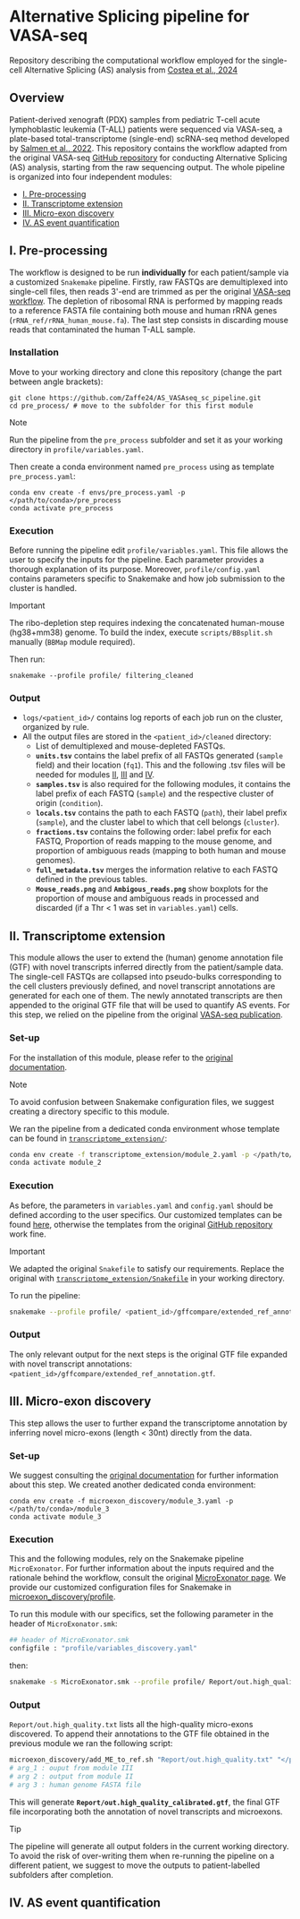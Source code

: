 # Alternative Splicing pipeline for VASA-seq
Repository describing the computational workflow employed for the single-cell Alternative Splicing (AS) analysis from [Costea et al., 2024](https://doi.org/10.1101/2024.06.24.600391)

## Overview
Patient-derived xenograft (PDX) samples from pediatric T-cell acute lymphoblastic leukemia (T-ALL) patients were sequenced via VASA-seq, a plate-based total-transcriptome (single-end) scRNA-seq method developed by [Salmen et al., 2022](https://www.nature.com/articles/s41587-022-01361-8). This repository contains the workflow adapted from the original VASA-seq [GitHub repository](https://github.com/hemberg-lab/VASAseq_2022/tree/main/II_Alternative_splicing) for conducting Alternative Splicing (AS) analysis, starting from the raw sequencing output. The whole pipeline is organized into four independent modules:

- [I. Pre-processing](#i-pre-processing)
- [II. Transcriptome extension](#ii-transcriptome-extension)
- [III. Micro-exon discovery](#iii-micro-exon-discovery)
- [IV. AS event quantification](#iv-as-event-quantification)

## I. Pre-processing
The workflow is designed to be run **individually** for each patient/sample via a customized `Snakemake` pipeline.
Firstly, raw FASTQs are demultiplexed into single-cell files, then reads 3'-end are trimmed as per the original [VASA-seq workflow](https://github.com/hemberg-lab/VASAseq_2022/tree/main/I_Gene_expression/a_Mapping). The depletion of ribosomal RNA is performed by mapping reads to a reference FASTA file containing both mouse and human rRNA genes \(`rRNA_ref/rRNA_human_mouse.fa`\). The last step consists in discarding mouse reads that contaminated the human T-ALL sample.

### Installation 
Move to your working directory and clone this repository (change the part between angle brackets):

```shell
git clone https://github.com/Zaffe24/AS_VASAseq_sc_pipeline.git
cd pre_process/ # move to the subfolder for this first module
```
> [!NOTE]
> Run the pipeline from the `pre_process` subfolder and set it as your working directory in `profile/variables.yaml`.

Then create a conda environment named `pre_process` using as template `pre_process.yaml`:

```shell
conda env create -f envs/pre_process.yaml -p </path/to/conda>/pre_process
conda activate pre_process
```
### Execution
Before running the pipeline edit `profile/variables.yaml`. This file allows the user to specify the inputs for the pipeline. Each parameter provides a thorough explanation of its purpose. Moreover, `profile/config.yaml` contains parameters specific to Snakemake and how job submission to the cluster is handled.  

> [!IMPORTANT]
> The ribo-depletion step requires indexing the concatenated human-mouse (hg38+mm38) genome. To build the index, execute `scripts/BBsplit.sh` manually (`BBMap` module required).

Then run:
```shell
snakemake --profile profile/ filtering_cleaned
```

### Output
- `logs/<patient_id>/` contains log reports of each job run on the cluster, organized by rule.
- All the output files are stored in the `<patient_id>/cleaned` directory:
  - List of demultiplexed and mouse-depleted FASTQs.
  - **`units.tsv`** contains the label prefix of all FASTQs generated (`sample` field) and their location (`fq1`). This and the following .tsv files will be needed for modules [II](#ii-transcriptome-extension), [III](#iii-micro-exon-discovery) and [IV](#iv-as-event-quantification).
  - **`samples.tsv`** is also required for the following modules, it contains the label prefix of each FASTQ (`sample`) and the respective cluster of origin (`condition`).
  - **`locals.tsv`** contains the path to each FASTQ (`path`), their label prefix (`sample`), and the cluster label to which that cell belongs (`cluster`).
  - **`fractions.tsv`** contains the following order: label prefix for each FASTQ, Proportion of reads mapping to the mouse genome, and proportion of ambiguous reads (mapping to both human and mouse genomes).
  - **`full_metadata.tsv`** merges the information relative to each FASTQ defined in the previous tables.
  - **`Mouse_reads.png`** and **`Ambigous_reads.png`** show boxplots for the proportion of mouse and ambiguous reads in processed and discarded (if a Thr < 1 was set in `variables.yaml`) cells. 
 
  
## II. Transcriptome extension
This module allows the user to extend the (human) genome annotation file (GTF) with novel transcripts inferred directly from the patient/sample data. The single-cell FASTQs are collapsed into pseudo-bulks corresponding to the cell clusters previously defined, and novel transcript annotations are generated for each one of them. The newly annotated transcripts are then appended to the original GTF file that will be used to quantify AS events. For this step, we relied on the pipeline from the original [VASA-seq publication](https://www.nature.com/articles/s41587-022-01361-8).

### Set-up
For the installation of this module, please refer to the [original documentation](https://github.com/hemberg-lab/VASAseq_2022/tree/main/II_Alternative_splicing/a_Transcriptome_assembly).

> [!NOTE]
> To avoid confusion between Snakemake configuration files, we suggest creating a directory specific to this module.

We ran the pipeline from a dedicated conda environment whose template can be found in [`transcriptome_extension/`](transcriptome_extension/):

```bash
conda env create -f transcriptome_extension/module_2.yaml -p </path/to/conda>/module_2.yaml
conda activate module_2
```

### Execution
As before, the parameters in `variables.yaml` and `config.yaml` should be defined according to the user specifics. Our customized templates can be found [here](transcriptome_extension/profile/), otherwise the templates from the original [GitHub repository](https://github.com/hemberg-lab/VASAseq_2022/tree/main/II_Alternative_splicing/a_Transcriptome_assembly/Build) work fine.

> [!IMPORTANT]
> We adapted the original `Snakefile` to satisfy our requirements. Replace the original with [`transcriptome_extension/Snakefile`](transcriptome_extension/Snakefile) in your working directory.

To run the pipeline:

```bash
snakemake --profile profile/ <patient_id>/gffcompare/extended_ref_annotation.gtf
```

### Output
The only relevant output for the next steps is the original GTF file expanded with novel transcript annotations: `<patient_id>/gffcompare/extended_ref_annotation.gtf`.


## III. Micro-exon discovery
This step allows the user to further expand the transcriptome annotation by inferring novel micro-exons (length < 30nt) directly from the data.

### Set-up
We suggest consulting the [original documentation](https://github.com/hemberg-lab/VASAseq_2022/tree/main/II_Alternative_splicing/b_Microexon_annotation) for further information about this step.
We created another dedicated conda environment:

```shell
conda env create -f microexon_discovery/module_3.yaml -p </path/to/conda>/module_3
conda activate module_3
```

### Execution
This and the following modules, rely on the Snakemake pipeline `MicroExonator`. For further information about the inputs required and the rationale behind the workflow, consult the original [MicroExonator page](https://microexonator.readthedocs.io/en/latest/index.html).
We provide our customized configuration files for Snakemake in [microexon_discovery/profile](microexon_discovery/profile).

To run this module with our specifics, set the following parameter in the header of `MicroExonator.smk`:
```python
## header of MicroExonator.smk
configfile : "profile/variables_discovery.yaml"
```
then:
```bash
snakemake -s MicroExonator.smk --profile profile/ Report/out.high_quality.txt
````
### Output
`Report/out.high_quality.txt` lists all the high-quality micro-exons discovered. To append their annotations to the GTF file obtained in the previous module we ran the following script:
```bash
microexon_discovery/add_ME_to_ref.sh "Report/out.high_quality.txt" "</path/module2/patient_id>/gffcompare/extended_ref_annotation.gtf" "Homo_sapiens.GRCh38.dna.primary_assembly.fa"
# arg_1 : ouput from module III
# arg 2 : output from module II
# arg 3 : human genome FASTA file
```
This will generate **`Report/out.high_quality_calibrated.gtf`**, the final GTF file incorporating both the annotation of novel transcripts and microexons.

>[!TIP]
>The pipeline will generate all output folders in the current working directory. To avoid the risk of over-writing them when re-running the pipeline on a different patient, we suggest to move the outputs to patient-labelled subfolders after completion.
>
## IV. AS event quantification
